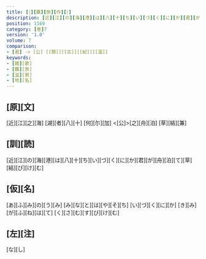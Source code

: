 ```yaml
---
title: [（][覊][旅][作][）]
description: [近][江][の][海][港][は][八][十][ち][い][づ][く][に][か][君][が][舟][泊][て][草][結][び][け][む]
position: 1169
category: [巻]7
version: '1.0'
volume: 7
comparison:
- [君] -> [公] [[類]][[古]][[紀]][[温]]
keywords:
- [雑][歌]
- [羈][旅]
- [滋][賀]
- [地][名]
---
```


## [原][文]

[近][江][之][海] [湖][者][八][十] [何][尓][加] <[公]>[之][舟][泊] [草][結][兼]

## [訓][読]

[近][江][の][海][港][は][八][十][ち][い][づ][く][に][か][君][が][舟][泊][て][草][結][び][け][む]

## [仮][名]

[あ][ふ][み][の][う][み] [み][な][と][は][や][そ][ち] [い][づ][く][に][か] [き][み][が][ふ][ね][は][て] [く][さ][む][す][び][け][む]

## [左][注]

[な][し]
